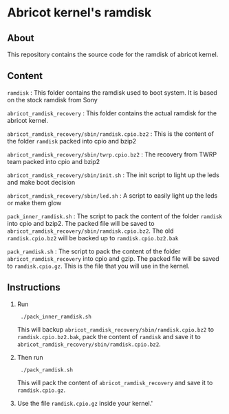 # Abricot kernel's ramdisk

## About

This repository contains the source code for the ramdisk of abricot kernel.


## Content
`ramdisk` :	This folder contains the ramdisk used to boot system. It is based on the stock ramdisk from Sony

`abricot_ramdisk_recovery` :	This folder contains the actual ramdisk for the abricot kernel.

`abricot_ramdisk_recovery/sbin/ramdisk.cpio.bz2` :	This is the content of the folder `ramdisk` packed into cpio and bzip2

`abricot_ramdisk_recovery/sbin/twrp.cpio.bz2` :	The recovery from TWRP team packed into cpio and bzip2

`abricot_ramdisk_recovery/sbin/init.sh` :	The init script to light up the leds and make boot decision

`abricot_ramdisk_recovery/sbin/led.sh` :	A script to easily light up the leds or make them glow

`pack_inner_ramdisk.sh` :	The script to pack the content of the folder `ramdisk` into cpio and bzip2. The packed file will be saved to `abricot_ramdisk_recovery/sbin/ramdisk.cpio.bz2`. The old `ramdisk.cpio.bz2` will be backed up to `ramdisk.cpio.bz2.bak`

`pack_ramdisk.sh` :	The script to pack the content of the folder `abricot_ramdisk_recovery` into cpio and gzip. The packed file will be saved to `ramdisk.cpio.gz`. This is the file that you will use in the kernel.


## Instructions
1. Run

        ./pack_inner_ramdisk.sh
   This will backup `abricot_ramdisk_recovery/sbin/ramdisk.cpio.bz2` to `ramdisk.cpio.bz2.bak`, pack the content of `ramdisk` and save it to `abricot_ramdisk_recovery/sbin/ramdisk.cpio.bz2`.
2. Then run

        ./pack_ramdisk.sh
   This will pack the content of `abricot_ramdisk_recovery` and save it to `ramdisk.cpio.gz`.
3. Use the file `ramdisk.cpio.gz` inside your kernel.'
